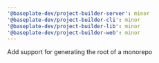 ```yaml
---
'@baseplate-dev/project-builder-server': minor
'@baseplate-dev/project-builder-cli': minor
'@baseplate-dev/project-builder-lib': minor
'@baseplate-dev/project-builder-web': minor
---
```


Add support for generating the root of a monorepo
